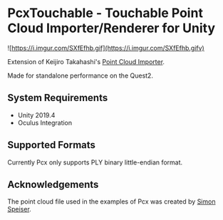 PcxTouchable - Touchable Point Cloud Importer/Renderer for Unity
=============================================

![https://i.imgur.com/SXfEfhb.gif](https://i.imgur.com/SXfEfhb.gifv)

Extension of Keijiro Takahashi's [Point Cloud Importer].

[Point Cloud Importer]: https://github.com/keijiro/Pcx

Made for standalone performance on the Quest2.

System Requirements
-------------------

- Unity 2019.4
- Oculus Integration

Supported Formats
-----------------

Currently Pcx only supports PLY binary little-endian format.


Acknowledgements
----------------

The point cloud file used in the examples of Pcx was created by [Simon Speiser].

[Simon Speiser]: http://www.simonspeiser.de
